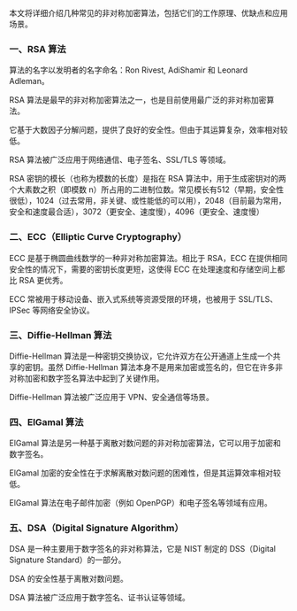 本文将详细介绍几种常见的非对称加密算法，包括它们的工作原理、优缺点和应用场景。

### 一、RSA 算法

算法的名字以发明者的名字命名：Ron Rivest, AdiShamir 和 Leonard Adleman。

RSA 算法是最早的非对称加密算法之一，也是目前使用最广泛的非对称加密算法。

它基于大数因子分解问题，提供了良好的安全性。但由于其运算复杂，效率相对较低。

RSA 算法被广泛应用于网络通信、电子签名、SSL/TLS 等领域。

RSA 密钥的模长（也称为模数的长度）是指在 RSA 算法中，用于生成密钥对的两个大素数之积（即模数 n）所占用的二进制位数。常见模长有512（早期，安全性很低），1024（过去常用，非关键、或性能低的可以用），2048（目前最为常用，安全和速度最合适），3072（更安全、速度慢），4096（更安全、速度慢）



### 二、ECC（Elliptic Curve Cryptography）

ECC 是基于椭圆曲线数学的一种非对称加密算法。相比于 RSA，ECC 在提供相同安全性的情况下，需要的密钥长度更短，这使得 ECC 在处理速度和存储空间上都比 RSA 更优秀。

ECC 常被用于移动设备、嵌入式系统等资源受限的环境，也被用于 SSL/TLS、IPSec 等网络安全协议。

### 三、Diffie-Hellman 算法

Diffie-Hellman 算法是一种密钥交换协议，它允许双方在公开通道上生成一个共享的密钥。虽然 Diffie-Hellman 算法本身不是用来加密或签名的，但它在许多非对称加密和数字签名算法中起到了关键作用。

Diffie-Hellman 算法被广泛应用于 VPN、安全通信等场景。

### 四、ElGamal 算法

ElGamal 算法是另一种基于离散对数问题的非对称加密算法，它可以用于加密和数字签名。

ElGamal 加密的安全性在于求解离散对数问题的困难性，但是其运算效率相对较低。

ElGamal 算法在电子邮件加密（例如 OpenPGP）和电子签名等领域有应用。

### 五、DSA（Digital Signature Algorithm）

DSA 是一种主要用于数字签名的非对称算法，它是 NIST 制定的 DSS（Digital Signature Standard）的一部分。

DSA 的安全性基于离散对数问题。

DSA 算法被广泛应用于数字签名、证书认证等领域。
